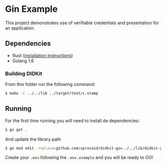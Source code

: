 # Gin Example

This project demonstrates use of verifiable credentials and presentation  for an
application.

## Dependencies

- Rust ([installation instructions](https://www.rust-lang.org/tools/install))
- Golang 1.6

### Building DIDKit
From this folder run the following command:

```bash
$ make -C ../../lib ../target/test/c.stamp
```

## Running

For the first time running you will need to install de dependencies:

```bash
$ go get .
```

And update the library path

```bash
$ go mod edit -replace=github.com/spruceid/didkit-go=../../lib/didkit-go
```

Create your `.env` following the `.env.example` and you will be ready to GO!
